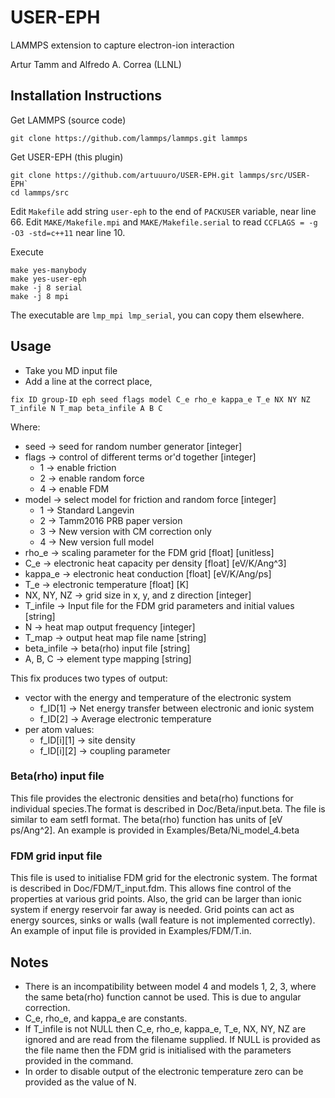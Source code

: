 # USER-EPH
LAMMPS extension to capture electron-ion interaction

Artur Tamm and Alfredo A. Correa (LLNL)

## Installation Instructions

Get LAMMPS (source code)
```
git clone https://github.com/lammps/lammps.git lammps
```

Get USER-EPH (this plugin)
```
git clone https://github.com/artuuuro/USER-EPH.git lammps/src/USER-EPH`
cd lammps/src
```

Edit `Makefile` add string ` user-eph ` to the end of `PACKUSER` variable, near line 66.
Edit `MAKE/Makefile.mpi` and `MAKE/Makefile.serial` to read `CCFLAGS = -g -O3 -std=c++11` near line 10.

Execute
```
make yes-manybody
make yes-user-eph
make -j 8 serial
make -j 8 mpi
```

The executable are `lmp_mpi lmp_serial`, you can copy them elsewhere.

## Usage

* Take you MD input file
* Add a line at the correct place, 

```
fix ID group-ID eph seed flags model C_e rho_e kappa_e T_e NX NY NZ T_infile N T_map beta_infile A B C
```
Where:
* seed -> seed for random number generator [integer]
* flags -> control of different terms or'd together [integer]
  * 1 -> enable friction
  * 2 -> enable random force
  * 4 -> enable FDM
* model -> select model for friction and random force [integer]
  * 1 -> Standard Langevin
  * 2 -> Tamm2016 PRB paper version
  * 3 -> New version with CM correction only
  * 4 -> New version full model
* rho_e -> scaling parameter for the FDM grid [float] [unitless]
* C_e -> electronic heat capacity per density [float] [eV/K/Ang^3]
* kappa_e -> electronic heat conduction [float] [eV/K/Ang/ps]
* T_e -> electronic temperature [float] [K]
* NX, NY, NZ -> grid size in x, y, and z direction [integer]
* T_infile -> Input file for the FDM grid parameters and initial values [string]
* N -> heat map output frequency [integer]
* T_map -> output heat map file name [string]
* beta_infile -> beta(rho) input file [string]
* A, B, C -> element type mapping [string]

This fix produces two types of output:
* vector with the energy and temperature of the electronic system
  * f_ID[1] -> Net energy transfer between electronic and ionic system
  * f_ID[2] -> Average electronic temperature
* per atom values:
  * f_ID[i][1] -> site density
  * f_ID[i][2] -> coupling parameter

### Beta(rho) input file
This file provides the electronic densities and beta(rho) functions for individual species.The format is described in Doc/Beta/input.beta. The file is similar to eam setfl format. The beta(rho) function has units of [eV ps/Ang^2]. An example is provided in Examples/Beta/Ni_model_4.beta

### FDM grid input file
This file is used to initialise FDM grid for the electronic system. The format is described in Doc/FDM/T_input.fdm. This allows fine control of the properties at various grid points. Also, the grid can be larger than ionic system if energy reservoir far away is needed. Grid points can act as energy sources, sinks or walls (wall feature is not implemented correctly). An example of input file is provided in Examples/FDM/T.in.

## Notes
* There is an incompatibility between model 4 and models 1, 2, 3, where the same beta(rho) function cannot be used. This is due to angular correction.
* C_e, rho_e, and kappa_e are constants.
* If T_infile is not NULL then C_e, rho_e, kappa_e, T_e, NX, NY, NZ are ignored and are read from the filename supplied. If NULL is provided as the file name then the FDM grid is initialised with the parameters provided in the command.
* In order to disable output of the electronic temperature zero can be provided as the value of N.



